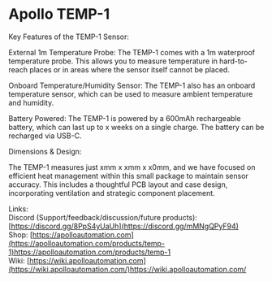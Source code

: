 # Apollo TEMP-1



Key Features of the TEMP-1 Sensor:

External 1m Temperature Probe: The TEMP-1 comes with a 1m waterproof temperature probe. This allows you to measure temperature in hard-to-reach places or in areas where the sensor itself cannot be placed.

Onboard Temperature/Humidity Sensor: The TEMP-1 also has an onboard temperature sensor, which can be used to measure ambient temperature and humidity.

Battery Powered: The TEMP-1 is powered by a 600mAh rechargeable battery, which can last up to x weeks on a single charge. The battery can be recharged via USB-C.


Dimensions & Design: 

The TEMP-1 measures just xmm x xmm x x0mm, and we have focused on efficient heat management within this small package to maintain sensor accuracy. This includes a thoughtful PCB layout and case design, incorporating ventilation and strategic component placement. 

Links: \
Discord (Support/feedback/discussion/future products): [https://discord.gg/8PpS4yUaUh](https://discord.gg/mMNgQPyF94) \
Shop: [https://apolloautomation.com](https://apolloautomation.com/products/temp-1)https://apolloautomation.com/products/temp-1 \
Wiki: [https://wiki.apolloautomation.com](https://wiki.apolloautomation.com/)https://wiki.apolloautomation.com/ 
